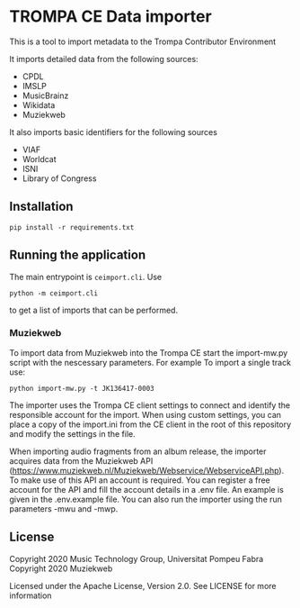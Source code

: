 # TROMPA CE Data importer

This is a tool to import metadata to the Trompa Contributor Environment

It imports detailed data from the following sources:

  * CPDL
  * IMSLP
  * MusicBrainz
  * Wikidata
  * Muziekweb

It also imports basic identifiers for the following sources

  * VIAF
  * Worldcat
  * ISNI
  * Library of Congress

## Installation

    pip install -r requirements.txt

## Running the application

The main entrypoint is `ceimport.cli`. Use

    python -m ceimport.cli

to get a list of imports that can be performed.

### Muziekweb

To import data from Muziekweb into the Trompa CE start the import-mw.py script
with the nescessary parameters. For example To import a single track use:

    python import-mw.py -t JK136417-0003

The importer uses the Trompa CE client settings to connect and identify the
responsible account for the import. When using custom settings, you can place a
copy of the import.ini from the CE client in the root of this repository and
modify the settings in the file.

When importing audio fragments from an album release, the importer acquires
data from the Muziekweb API
(https://www.muziekweb.nl/Muziekweb/Webservice/WebserviceAPI.php). To make use
of this API an account is required. You can register a free account for the API
and fill the account details in a .env file. An example is given in the
.env.example file. You can also run the importer using the run parameters -mwu
and -mwp.

## License

Copyright 2020 Music Technology Group, Universitat Pompeu Fabra
Copyright 2020 Muziekweb

Licensed under the Apache License, Version 2.0. See LICENSE for more information
